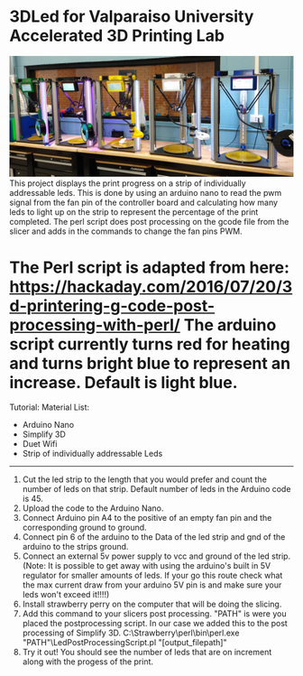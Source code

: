 # 3DLed for Valparaiso University Accelerated 3D Printing Lab
![Alt text](Pic1.jpg?raw=true "Title")
This project displays the print progress on a strip of individually addressable leds.
This is done by using an arduino nano to read the pwm signal from the fan pin of the controller board and calculating how many leds to light up on the strip to represent the percentage of the print completed.
The perl script does post processing on the gcode file from the slicer and adds in the commands to
change the fan pins PWM.

The Perl script is adapted from here: https://hackaday.com/2016/07/20/3d-printering-g-code-post-processing-with-perl/
The arduino script currently turns red for heating and turns bright blue to represent an increase. Default is light blue.
==========================================================================================================================================
Tutorial:
Material List:
- Arduino Nano
- Simplify 3D
- Duet Wifi
- Strip of individually addressable Leds
------------------------------------------------------------------------------------------------------------------------------------------
1. Cut the led strip to the length that you would prefer and count the number of leds on that strip. Default number of leds in the Arduino code is 45.
2. Upload the code to the Arduino Nano.
3. Connect Arduino pin A4 to the positive of an empty fan pin and the corresponding ground to ground.
4. Connect pin 6 of the arduino to the Data of the led strip and gnd of the arduino to the strips ground.
5. Connect an external 5v power supply to vcc and ground of the led strip. (Note: It is possible to get away with using the arduino's built in 5V regulator for smaller amounts of leds. If your go this route check what the max current draw from your arduino 5V pin is and make sure your leds won't exceed it!!!!)
6. Install strawberry perry on the computer that will be doing the slicing.
7. Add this command to your slicers post processing. "PATH" is were you placed the postprocessing script. In our case we added this to the post processing of Simplify 3D.
C:\Strawberry\perl\bin\perl.exe "PATH"\LedPostProcessingScript.pl "[output_filepath]"
8. Try it out! You should see the number of leds that are on increment along with the progess of the print.
